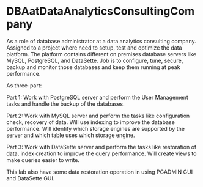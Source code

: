 # DBAatDataAnalyticsConsultingCompany

As a role of database administrator at a data analytics consulting company. Assigned to a project where need to setup, test and optimize the data platform. The platform contains different on premises database servers like MySQL, PostgreSQL, and DataSette. Job is to configure, tune, secure, backup and monitor those databases and keep them running at peak performance.

As three-part:

Part 1: Work with PostgreSQL server and perform the User Management tasks and handle the backup of the databases.

Part 2: Work with MySQL server and perform the tasks like configuration check, recovery of data. Will use indexing to improve the database performance. Will identify which storage engines are supported by the server and which table uses which storage engine.

Part 3: Work with DataSette server and perform the tasks like restoration of data, index creation to improve the query performance. Will create views to make queries easier to write. 

This lab also have some data restoration operation in using PGADMIN GUI and DataSette GUI.
